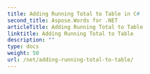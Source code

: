 ```yaml
---
title: Adding Running Total to Table in C#
second_title: Aspose.Words for .NET
articleTitle: Adding Running Total to Table
linktitle: Adding Running Total to Table
description: ""
type: docs
weight: 50
url: /net/adding-running-total-to-table/
---
```


